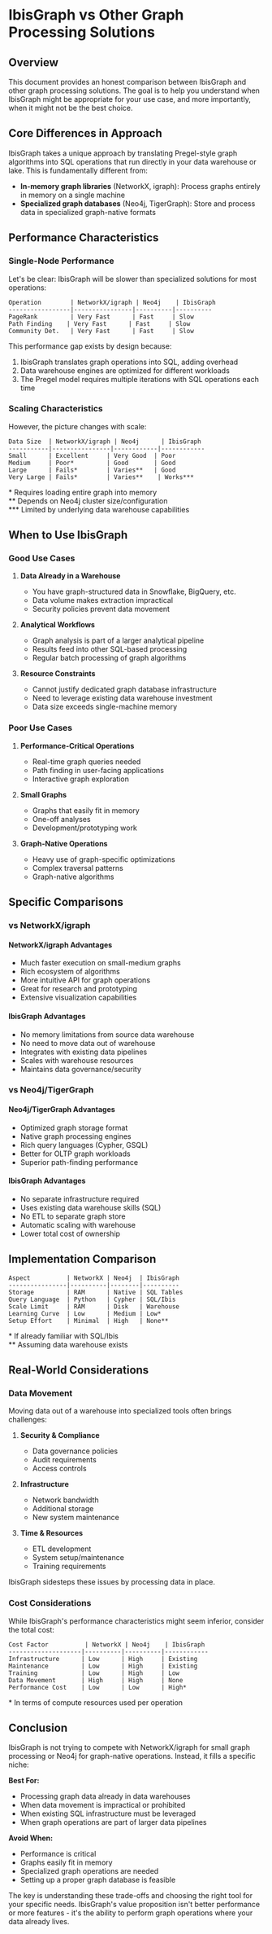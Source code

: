 # IbisGraph vs Other Graph Processing Solutions

## Overview

This document provides an honest comparison between IbisGraph and other graph processing solutions. The goal is to help you understand when IbisGraph might be appropriate for your use case, and more importantly, when it might not be the best choice.

## Core Differences in Approach

IbisGraph takes a unique approach by translating Pregel-style graph algorithms into SQL operations that run directly in your data warehouse or lake. This is fundamentally different from:

- **In-memory graph libraries** (NetworkX, igraph): Process graphs entirely in memory on a single machine
- **Specialized graph databases** (Neo4j, TigerGraph): Store and process data in specialized graph-native formats

## Performance Characteristics

### Single-Node Performance

Let's be clear: IbisGraph will be slower than specialized solutions for most operations:

```plaintext
Operation        | NetworkX/igraph | Neo4j    | IbisGraph
-----------------|----------------|----------|----------
PageRank         | Very Fast      | Fast     | Slow
Path Finding    | Very Fast      | Fast     | Slow
Community Det.   | Very Fast      | Fast     | Slow
```

This performance gap exists by design because:
1. IbisGraph translates graph operations into SQL, adding overhead
2. Data warehouse engines are optimized for different workloads
3. The Pregel model requires multiple iterations with SQL operations each time

### Scaling Characteristics

However, the picture changes with scale:

```plaintext
Data Size  | NetworkX/igraph | Neo4j      | IbisGraph
-----------|----------------|------------|------------
Small      | Excellent     | Very Good  | Poor
Medium     | Poor*         | Good       | Good
Large      | Fails*        | Varies**   | Good
Very Large | Fails*        | Varies**    | Works***
```

\* Requires loading entire graph into memory  
\*\* Depends on Neo4j cluster size/configuration  
\*\*\* Limited by underlying data warehouse capabilities

## When to Use IbisGraph

### Good Use Cases

1. **Data Already in a Warehouse**
    - You have graph-structured data in Snowflake, BigQuery, etc.
    - Data volume makes extraction impractical
    - Security policies prevent data movement

2. **Analytical Workflows**
    - Graph analysis is part of a larger analytical pipeline
    - Results feed into other SQL-based processing
    - Regular batch processing of graph algorithms

3. **Resource Constraints**
    - Cannot justify dedicated graph database infrastructure
    - Need to leverage existing data warehouse investment
    - Data size exceeds single-machine memory

### Poor Use Cases

1. **Performance-Critical Operations**
    - Real-time graph queries needed
    - Path finding in user-facing applications
    - Interactive graph exploration

2. **Small Graphs**
    - Graphs that easily fit in memory
    - One-off analyses
    - Development/prototyping work

3. **Graph-Native Operations**
    - Heavy use of graph-specific optimizations
    - Complex traversal patterns
    - Graph-native algorithms

## Specific Comparisons

### vs NetworkX/igraph

#### NetworkX/igraph Advantages
- Much faster execution on small-medium graphs
- Rich ecosystem of algorithms
- More intuitive API for graph operations
- Great for research and prototyping
- Extensive visualization capabilities

#### IbisGraph Advantages
- No memory limitations from source data warehouse
- No need to move data out of warehouse
- Integrates with existing data pipelines
- Scales with warehouse resources
- Maintains data governance/security

### vs Neo4j/TigerGraph

#### Neo4j/TigerGraph Advantages
- Optimized graph storage format
- Native graph processing engines
- Rich query languages (Cypher, GSQL)
- Better for OLTP graph workloads
- Superior path-finding performance

#### IbisGraph Advantages
- No separate infrastructure required
- Uses existing data warehouse skills (SQL)
- No ETL to separate graph store
- Automatic scaling with warehouse
- Lower total cost of ownership

## Implementation Comparison

```plaintext
Aspect          | NetworkX | Neo4j  | IbisGraph
----------------|----------|--------|----------
Storage         | RAM      | Native | SQL Tables
Query Language  | Python   | Cypher | SQL/Ibis
Scale Limit     | RAM      | Disk   | Warehouse
Learning Curve  | Low      | Medium | Low*
Setup Effort    | Minimal  | High   | None**
```

\* If already familiar with SQL/Ibis  
\*\* Assuming data warehouse exists

## Real-World Considerations

### Data Movement
Moving data out of a warehouse into specialized tools often brings challenges:

1. **Security & Compliance**
    - Data governance policies
    - Audit requirements
    - Access controls

2. **Infrastructure**
    - Network bandwidth
    - Additional storage
    - New system maintenance

3. **Time & Resources**
    - ETL development
    - System setup/maintenance
    - Training requirements

IbisGraph sidesteps these issues by processing data in place.

### Cost Considerations

While IbisGraph's performance characteristics might seem inferior, consider the total cost:

```plaintext
Cost Factor          | NetworkX | Neo4j    | IbisGraph
--------------------|----------|----------|------------
Infrastructure      | Low      | High     | Existing
Maintenance         | Low      | High     | Existing
Training            | Low      | High     | Low
Data Movement       | High     | High     | None
Performance Cost    | Low      | Low      | High*
```

\* In terms of compute resources used per operation

## Conclusion

IbisGraph is not trying to compete with NetworkX/igraph for small graph processing or Neo4j for graph-native operations. Instead, it fills a specific niche:

**Best For:**

- Processing graph data already in data warehouses
- When data movement is impractical or prohibited
- When existing SQL infrastructure must be leveraged
- When graph operations are part of larger data pipelines

**Avoid When:**

- Performance is critical
- Graphs easily fit in memory
- Specialized graph operations are needed
- Setting up a proper graph database is feasible

The key is understanding these trade-offs and choosing the right tool for your specific needs. IbisGraph's value proposition isn't better performance or more features - it's the ability to perform graph operations where your data already lives.
